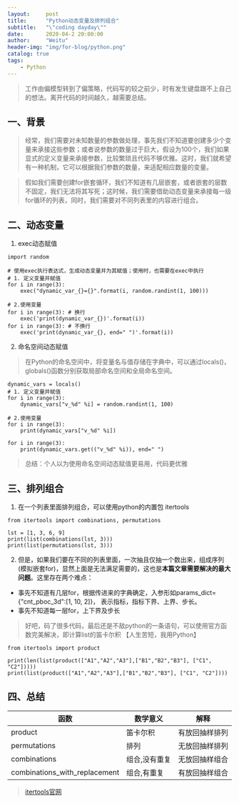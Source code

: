 ```yaml
---
layout:     post
title:      "Python动态变量及排列组合"
subtitle:   "\"coding dayday\""
date:       2020-04-2 20:00:00
author:     "Weitu"
header-img: "img/for-blog/python.png"
catalog: true
tags:
    - Python
---
```



> 工作由偏模型转到了偏策略，代码写的较之前少，时有发生键盘跟不上自己的想法。离开代码的时间越久，越需要总结。

## 一、背景
> 经常，我们需要对未知数量的参数做处理，事先我们不知道要创建多少个变量来承接这些参数；或者说参数的数量过于巨大，假设为100个，我们如果显式的定义变量来承接参数，比较繁琐且代码不够优雅。这时，我们就希望有一种机制，它可以根据我们参数的数量，来适配相应数量的变量。 

> 假如我们需要创建for嵌套循环，我们不知道有几层嵌套，或者嵌套的层数不固定，我们无法将其写死；这时候，我们需要借助动态变量来承接每一级for循环的列表，同时，我们需要对不同列表里的内容进行组合。

## 二、动态变量

1. exec动态赋值

```
import random

# 使用exec执行表达式，生成动态变量并为其赋值；使用时，也需要在exec中执行
# 1. 定义变量并赋值
for i in range(3):
    exec("dynamic_var_{}={}".format(i, random.randint(1, 100)))

# 2.使用变量
for i in range(3): # 换行
    exec('print(dynamic_var_{})'.format(i))
for i in range(3): # 不换行
    exec('print(dynamic_var_{}, end=" ")'.format(i))
```

2. 命名空间动态赋值
> 在Python的命名空间中，将变量名与值存储在字典中，可以通过locals()，globals()函数分别获取局部命名空间和全局命名空间。
```
dynamic_vars = locals()
# 1. 定义变量并赋值
for i in range(3):
    dynamic_vars["v_%d" %i] = random.randint(1, 100)
    
# 2.使用变量
for i in range(3):
    print(dynamic_vars["v_%d" %i])

for i in range(3):
    print(dynamic_vars.get(("v_%d" %i)), end=" ")

```    

> 总结：个人以为使用命名空间动态赋值更易用，代码更优雅


## 三、排列组合

1. 在一个列表里面排列组合，可以使用python的内置包 itertools
```
from itertools import combinations, permutations

lst = [1, 3, 6, 9]
print(list(combinations(lst, 3)))
print(list(permutations(lst, 3)))
```

2. 但是，如果我们要在不同的列表里面，一次抽且仅抽一个数出来，组成序列(模拟嵌套for)，显然上面是无法满足需要的，这也是<b>本篇文章需要解决的最大问题</b>。这里存在两个难点：
- 事先不知道有几层for，根据传进来的字典确定，入参形如params_dict={"cnt_pboc_3d":[1, 10, 2]}， 表示指标，指标下界、上界、步长。
- 事先不知道每一层for，上下界及步长

> 好吧，码了很多代码，最后还是不敌python的一条语句，可以使用官方函数完美解决，即计算list的笛卡尔积 【人生苦短，我用Python】
```
from itertools import product

print(len(list(product(["A1","A2","A3"],["B1","B2","B3"], ["C1", "C2"]))))
print(list(product(["A1","A2","A3"],["B1","B2","B3"], ["C1", "C2"])))
```


## 四、总结

| 函数 | 数学意义 | 解释 |
| ------ | ------ | ------ |
|product|笛卡尔积|有放回抽样排列|
|permutations|排列|无放回抽样排列|
|combinations|组合,没有重复|无放回抽样组合|
|combinations_with_replacement|组合,有重复|有放回抽样组合|

> [itertools官网](https://docs.python.org/2/library/itertools.html)